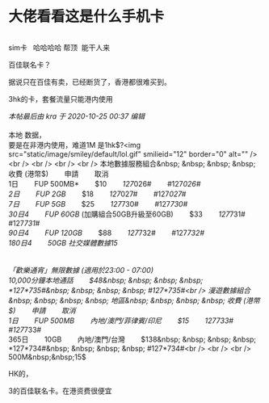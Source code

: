 # 大佬看看这是什么手机卡


<img id="aimg_vOGN5" onclick="zoom(this, this.src, 0, 0, 0)" class="zoom" src="https://img.gejiba.com/images/e316ee524a1e66c677a829c67db4b1f2.jpg" onmouseover="img_onmouseoverfunc(this)" onload="thumbImg(this)" border="0" alt="" />

sim卡&nbsp; &nbsp;哈哈哈哈 帮顶&nbsp;&nbsp;能干人来

百佳联名卡？

据说只在百佳有卖，已经断货了，香港都很难买到。

3hk的卡，套餐流量只能港内使用

<i class="pstatus"> 本帖最后由 kra 于 2020-10-25 00:37 编辑 </i><br />
<br />
本地<img src="static/image/smiley/default/lol.gif" smilieid="12" border="0" alt="" /> 数据，<br />
要是在非港内使用，难道1M 是1hk$?<img src="static/image/smiley/default/lol.gif" smilieid="12" border="0" alt="" /><br />
<br />
<br />
<br />
本地數據服務組合&nbsp; &nbsp; &nbsp; &nbsp; 收費 (港幣$)&nbsp; &nbsp; &nbsp; &nbsp; 申請&nbsp; &nbsp; &nbsp; &nbsp; 取消<br />
1日&nbsp; &nbsp; &nbsp; &nbsp; FUP 500MB*&nbsp; &nbsp; &nbsp; &nbsp; $10&nbsp; &nbsp; &nbsp; &nbsp; *127*026#&nbsp; &nbsp; &nbsp; &nbsp; #127*026#<br />
2日&nbsp; &nbsp; &nbsp; &nbsp; FUP 2GB*&nbsp; &nbsp; &nbsp; &nbsp; $18&nbsp; &nbsp; &nbsp; &nbsp; *127*027#&nbsp; &nbsp; &nbsp; &nbsp; #127*027#<br />
7日&nbsp; &nbsp; &nbsp; &nbsp; FUP 5GB*&nbsp; &nbsp; &nbsp; &nbsp; $25&nbsp; &nbsp; &nbsp; &nbsp; *127*730#&nbsp; &nbsp; &nbsp; &nbsp; #127*730#<br />
30日4&nbsp; &nbsp; &nbsp; &nbsp; FUP 60GB* (加購組合50GB升級至60GB)&nbsp; &nbsp; &nbsp; &nbsp; $33&nbsp; &nbsp; &nbsp; &nbsp; *127*731#&nbsp; &nbsp; &nbsp; &nbsp; #127*731#<br />
90日4&nbsp; &nbsp; &nbsp; &nbsp; FUP 120GB*&nbsp; &nbsp; &nbsp; &nbsp; $88&nbsp; &nbsp; &nbsp; &nbsp; *127*732#&nbsp; &nbsp; &nbsp; &nbsp; #127*732#<br />
180日4&nbsp; &nbsp; &nbsp; &nbsp; 50GB 社交媒體數據15<br />
<br />
<br />
「歡樂通宵」無限數據 (適用於23:00 - 07:00)<br />
10,000分鐘本地通話&nbsp; &nbsp; &nbsp; &nbsp; $48&nbsp; &nbsp; &nbsp; &nbsp; *127*735#&nbsp; &nbsp; &nbsp; &nbsp; #127*735#<br />
漫遊數據組合&nbsp; &nbsp; &nbsp; &nbsp; 地區&nbsp; &nbsp; &nbsp; &nbsp; 收費 (港幣$)&nbsp; &nbsp; &nbsp; &nbsp; 申請&nbsp; &nbsp; &nbsp; &nbsp; 取消<br />
1日&nbsp; &nbsp; &nbsp; &nbsp; FUP 500MB&nbsp; &nbsp; &nbsp; &nbsp; 內地/澳門/菲律賓/印尼&nbsp; &nbsp; &nbsp; &nbsp; $15&nbsp; &nbsp; &nbsp; &nbsp; *127*733#&nbsp; &nbsp; &nbsp; &nbsp; #127*733#<br />
365日&nbsp; &nbsp; &nbsp; &nbsp; 10GB&nbsp; &nbsp; &nbsp; &nbsp; 內地/澳門/台灣&nbsp; &nbsp; &nbsp; &nbsp; $138&nbsp; &nbsp; &nbsp; &nbsp; *127*734#&nbsp; &nbsp; &nbsp; &nbsp; #127*734#<br />
<br />
<br />
500M&nbsp;&nbsp;15$<img src="static/image/smiley/default/shocked.gif" smilieid="6" border="0" alt="" /> 

HK的，

3的百佳联名卡。在港资费很便宜
